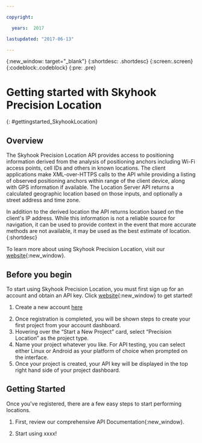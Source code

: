 ```yaml
---

copyright:

  years:  2017

lastupdated: "2017-06-13"

---
```


{:new_window: target="_blank"}
{:shortdesc: .shortdesc}
{:screen:.screen}
{:codeblock:.codeblock}
{:pre: .pre}

# Getting started with Skyhook Precision Location
{: #gettingstarted_SkyhookLocation}

## Overview

The Skyhook Precision Location API provides access to positioning information derived from the analysis of positioning anchors including Wi-Fi access points, cell IDs and others in known locations. The client applications make XML-over-HTTPS calls to the API while providing a listing of observed positioning anchors within range of the client device, along with GPS information if available. The Location Server API returns a calculated geographic location based on those inputs, and optionally a street address and time zone.

In addition to the derived location the API returns location based on the client's IP address. While this information is not a reliable source for navigation, it can be used to provide context in the event that more accurate methods are not available, it may be used as the best estimate of location.{:shortdesc}

To learn more about using Skyhook Precision Location, visit our [website](http://www.skyhookwireless.com){:new_window}.

## Before you begin

To start using Skyhook Precision Location, you must first sign up for an account and obtain an API key. Click [website](https://my.skyhookwireless.com){:new_window} to get started!

1. Create a new account [here](http://my.skyhookwireless.com)
2) Once registration is completed, you will be shown steps to create your first project
from your account dashboard.
3) Hovering over the “Start a New Project” card, select “Precision Location” as the project
type.
4) Name your project whatever you like. For API testing, you can select either Linux or
Android as your platform of choice when prompted on the interface.
5) Once your project is created, your API key will be displayed in the top right hand side of
your project dashboard.

## Getting Started

Once you've registered, there are a few easy steps to start performing locations.

1. First, review our comprehensive API Documentation{:new_window}.

2. Start using xxxx!



<!-- Related links section: REQUIRED but moved to toc file (in your same folder).  Edit there by adding the following:

{: .navgroup id="learn"}
    index.md

    {: .topicgroup}
    Related links
        [Link text](URL)
    {: .navgroup-end}

To add related links, indent the 8 spaces, put the name of the link in [] and the URL in (), like so:
        [Link text](https://pathtolink.html)
    
If you have API references to add, leave a blank line under the previous navgroup and then add:

    {: .navgroup id="reference"}
    Reference
        [API Documentation](https://pathtolink.html)
    {: .navgroup-end}
-->
